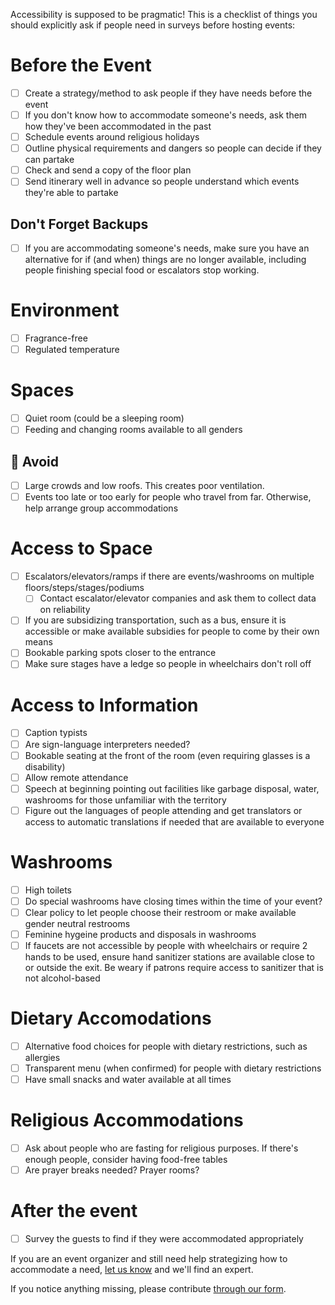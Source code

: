 Accessibility is supposed to be pragmatic! This is a checklist of things you should explicitly ask if people need in surveys before hosting events:

# Before the Event
- [ ] Create a strategy/method to ask people if they have needs before the event
- [ ] If you don't know how to accommodate someone's needs, ask them how they've been accommodated in the past
- [ ] Schedule events around religious holidays
- [ ] Outline physical requirements and dangers so people can decide if they can partake
- [ ] Check and send a copy of the floor plan
- [ ] Send itinerary well in advance so people understand which events they're able to partake

## Don't Forget Backups
- [ ] If you are accommodating someone's needs, make sure you have an alternative for if (and when) things are no longer available, including people finishing special food or escalators stop working.

# Environment
- [ ] Fragrance-free
- [ ] Regulated temperature

# Spaces
- [ ] Quiet room (could be a sleeping room)
- [ ] Feeding and changing rooms available to all genders

## 🚫 Avoid
- [ ] Large crowds and low roofs. This creates poor ventilation.
- [ ] Events too late or too early for people who travel from far. Otherwise, help arrange group accommodations

# Access to Space
- [ ] Escalators/elevators/ramps if there are events/washrooms on multiple floors/steps/stages/podiums
    - [ ] Contact escalator/elevator companies and ask them to collect data on reliability
- [ ] If you are subsidizing transportation, such as a bus, ensure it is accessible or make available subsidies for people to come by their own means
- [ ] Bookable parking spots closer to the entrance
- [ ] Make sure stages have a ledge so people in wheelchairs don't roll off

# Access to Information
- [ ] Caption typists
- [ ] Are sign-language interpreters needed?
- [ ] Bookable seating at the front of the room (even requiring glasses is a disability)
- [ ] Allow remote attendance
- [ ] Speech at beginning pointing out facilities like garbage disposal, water, washrooms for those unfamiliar with the territory
- [ ] Figure out the languages of people attending and get translators or access to automatic translations if needed that are available to everyone

# Washrooms
- [ ] High toilets
- [ ] Do special washrooms have closing times within the time of your event?
- [ ] Clear policy to let people choose their restroom or make available gender neutral restrooms
- [ ] Feminine hygeine products and disposals in washrooms
- [ ] If faucets are not accessible by people with wheelchairs or require 2 hands to be used, ensure hand sanitizer stations are available close to or outside the exit. Be weary if patrons require access to sanitizer that is not alcohol-based

# Dietary Accomodations
- [ ] Alternative food choices for people with dietary restrictions, such as allergies
- [ ] Transparent menu (when confirmed) for people with dietary restrictions
- [ ] Have small snacks and water available at all times

# Religious Accommodations
- [ ] Ask about people who are fasting for religious purposes. If there's enough people, consider having food-free tables
- [ ] Are prayer breaks needed? Prayer rooms?

# After the event
- [ ] Survey the guests to find if they were accommodated appropriately 


If you are an event organizer and still need help strategizing how to accommodate a need, [let us know](https://goo.gl/forms/g8yYdS68aOAIo6ll1) and we'll find an expert.

If you notice anything missing, please contribute [through our form](https://goo.gl/forms/NIj3MaOZO169sHWJ3).
